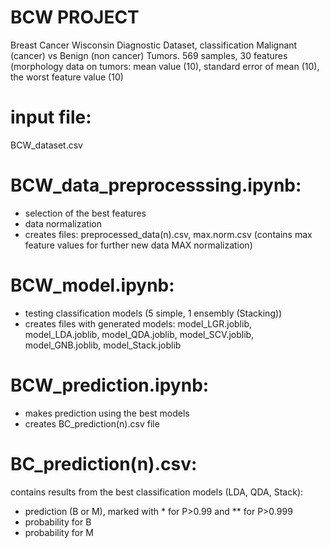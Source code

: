 # BCW PROJECT
Breast Cancer Wisconsin Diagnostic Dataset, classification Malignant (cancer) vs Benign (non cancer) Tumors.
569 samples, 30 features (morphology data on tumors: mean value (10), standard error of mean (10), the worst feature value (10)

# input file:
BCW_dataset.csv

# BCW_data_preprocesssing.ipynb:
- selection of the best features
- data normalization
- creates files: preprocessed_data(n).csv, max.norm.csv (contains max feature values for further new data MAX normalization)

# BCW_model.ipynb:
- testing classification models (5 simple, 1 ensembly (Stacking))
- creates files with generated models: model_LGR.joblib, model_LDA.joblib, model_QDA.joblib, model_SCV.joblib, model_GNB.joblib, model_Stack.joblib

# BCW_prediction.ipynb:
- makes prediction using the best models
- creates BC_prediction(n).csv file

# BC_prediction(n).csv:
contains results from the best classification models (LDA, QDA, Stack):
- prediction (B or M), marked with * for P>0.99 and ** for P>0.999 
- probability for B
- probability for M

